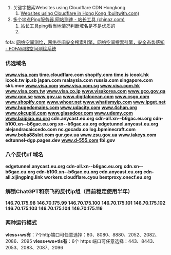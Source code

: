 1. 关键字搜索Websites using Cloudflare CDN Hongkong 
   1. [Websites using Cloudflare in Hong Kong (builtwith.com)](https://trends.builtwith.com/cdn/Cloudflare/Hong-Kong)
2. [多个地点Ping服务器,网站测速 - 站长工具 (chinaz.com)](https://ping.chinaz.com/)
   1. 站长工具ping看当地情况判断域名是不是优质的
   2. 



fofa: [网络空间测绘，网络空间安全搜索引擎，网络空间搜索引擎，安全态势感知 - FOFA网络空间测绘系统](https://fofa.info/)

###  优选域名

**www.visa.com**
**time.cloudflare.com**
**shopify.com**
**time.is**
**icook.hk**
**icook.tw**
**ip.sb**
**japan.com**
**malaysia.com**
**russia.com**
**singapore.com**
**skk.moe**
**www.visa.com**
**www.visa.com.sg**
**www.visa.com.hk**
**www.visa.com.tw**
**www.visa.co.jp**
**www.visakorea.com**
**www.gco.gov.qa**
**www.gov.se**
**www.gov.ua**
**www.digitalocean.com**
**www.csgo.com**
**www.shopify.com**
**www.whoer.net**
**www.whatismyip.com**
**www.ipget.net**
**www.hugedomains.com**
**www.udacity.com**
**www.4chan.org**
**www.okcupid.com**
**www.glassdoor.com**
**www.udemy.com**
**www.baipiao.eu.org**
**cdn.anycast.eu.org**
**cdn-all.xn--b6gac.eu.org**
**cdn-b100.xn--b6gac.eu.org**
**xn--b6gac.eu.org**
**edgetunnel.anycast.eu.org**
**alejandracaiccedo.com**
**nc.gocada.co**
**log.bpminecraft.com**
**www.boba88slot.com**
**gur.gov.ua**
**www.zsu.gov.ua**
**www.iakeys.com**
**edtunnel-dgp.pages.dev**
**www.d-555.com**
**fbi.gov**



### 八个反代cf 域名

**edgetunnel.anycast.eu.org**
**cdn-all.xn--b6gac.eu.org**
**cdn.xn--b6gac.eu.org**
**cdn-b100.xn--b6gac.eu.org**
**cdn.anycast.eu.org**
**cdn-all.xijingping.link**
**workers.cloudflare.cyou**
**bestproxy.onecf.eu.org**



### 解锁ChatGPT和奈飞的反代ip组（目前稳定使用半年）

**146.70.175.98**
**146.70.175.99**
**146.70.175.100**
**146.70.175.101**
**146.70.175.102**
**146.70.175.103**
**146.70.175.104**
**146.70.175.116**

### 两种运行模式

**vless+ws有**：7个http端口可任意选择：80、8080、8880、2052、2082、2086、2095
**vless+ws+tls有**：6个 https 端口可任意选择：443、8443、2053、2083、2087、2096